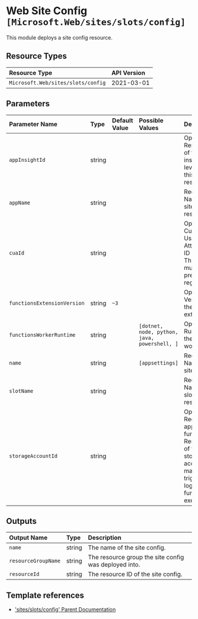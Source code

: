# Web Site Config `[Microsoft.Web/sites/slots/config]`

This module deploys a site config resource.

## Resource Types

| Resource Type | API Version |
| :-- | :-- |
| `Microsoft.Web/sites/slots/config` | 2021-03-01 |

## Parameters

| Parameter Name | Type | Default Value | Possible Values | Description |
| :-- | :-- | :-- | :-- | :-- |
| `appInsightId` | string |  |  | Optional. Resource ID of the app insight to leverage for this resource. |
| `appName` | string |  |  | Required. Name of the site parent resource. |
| `cuaId` | string |  |  | Optional. Customer Usage Attribution ID (GUID). This GUID must be previously registered. |
| `functionsExtensionVersion` | string | `~3` |  | Optional. Version of the function extension. |
| `functionsWorkerRuntime` | string |  | `[dotnet, node, python, java, powershell, ]` | Optional. Runtime of the function worker. |
| `name` | string |  | `[appsettings]` | Required. Name of the site config. |
| `slotName` | string |  |  | Required. Name of the slot parent resource. |
| `storageAccountId` | string |  |  | Optional. Required if app of kind functionapp. Resource ID of the storage account to manage triggers and logging function executions. |

## Outputs

| Output Name | Type | Description |
| :-- | :-- | :-- |
| `name` | string | The name of the site config. |
| `resourceGroupName` | string | The resource group the site config was deployed into. |
| `resourceId` | string | The resource ID of the site config. |

## Template references

- ['sites/slots/config' Parent Documentation](https://docs.microsoft.com/en-us/azure/templates/Microsoft.Web/sites)
